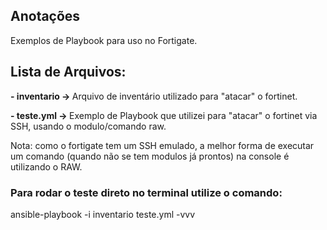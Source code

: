 <h2> Anotações </h2>

Exemplos de Playbook para uso no Fortigate.



<h2> Lista de Arquivos:</h2>
<b> - inventario -> </b> Arquivo de inventário utilizado para "atacar" o fortinet.

<b> - teste.yml -> </b> Exemplo de Playbook que utilizei para "atacar" o fortinet via SSH, usando o modulo/comando raw.

Nota: como o fortigate tem um SSH emulado, a melhor forma de executar um comando (quando não se tem modulos já prontos) na console é utilizando o RAW.
             

<h3> Para rodar o teste direto no terminal utilize o comando:</h3>
ansible-playbook -i inventario teste.yml -vvv

